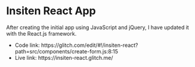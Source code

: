 # Insiten React App

After creating the initial app using JavaScript and jQuery, I have updated it with the React.js framework. 
<ul>
<li>Code link: https://glitch.com/edit/#!/insiten-react?path=src/components/create-form.js:8:15</li>
  <li>Live link: https://insiten-react.glitch.me/</li>
  </ul>
